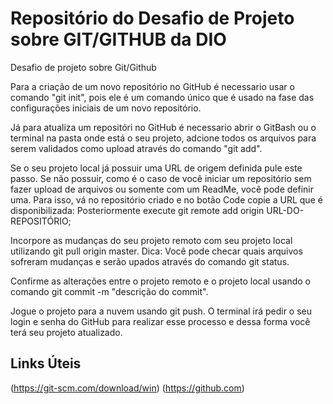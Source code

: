 # Repositório do Desafio de Projeto sobre GIT/GITHUB da DIO
Desafio de projeto sobre Git/Github

Para a criação de um novo repositório no GitHub é necessario usar o comando "git init", pois ele é um comando único que é usado na fase das configurações iniciais de um novo repositório.

Já para atualiza um repositóri no GitHub é necessario abrir o GitBash ou o terminal na pasta onde está o seu projeto, adcione todos os arquivos para serem validados como upload através do comando "git add".

Se o seu projeto local já possuir uma URL de origem definida pule este passo. Se não possuir, como é o caso de você iniciar um repositório sem fazer upload de arquivos ou somente com um ReadMe, você pode definir uma. Para isso, vá no repositório criado e no botão Code copie a URL que é disponibilizada:
Posteriormente execute git remote add origin URL-DO-REPOSITÓRIO;

Incorpore as mudanças do seu projeto remoto com seu projeto local utilizando git pull origin master.
Dica: Você pode checar quais arquivos sofreram mudanças e serão upados através do comando git status.

Confirme as alterações entre o projeto remoto e o projeto local usando o comando git commit -m "descrição do commit".

Jogue o projeto para a nuvem usando git push. O terminal irá pedir o seu login e senha do GitHub para realizar esse processo e dessa forma você terá seu projeto atualizado.

## Links Úteis
(https://git-scm.com/download/win)
(https://github.com)
